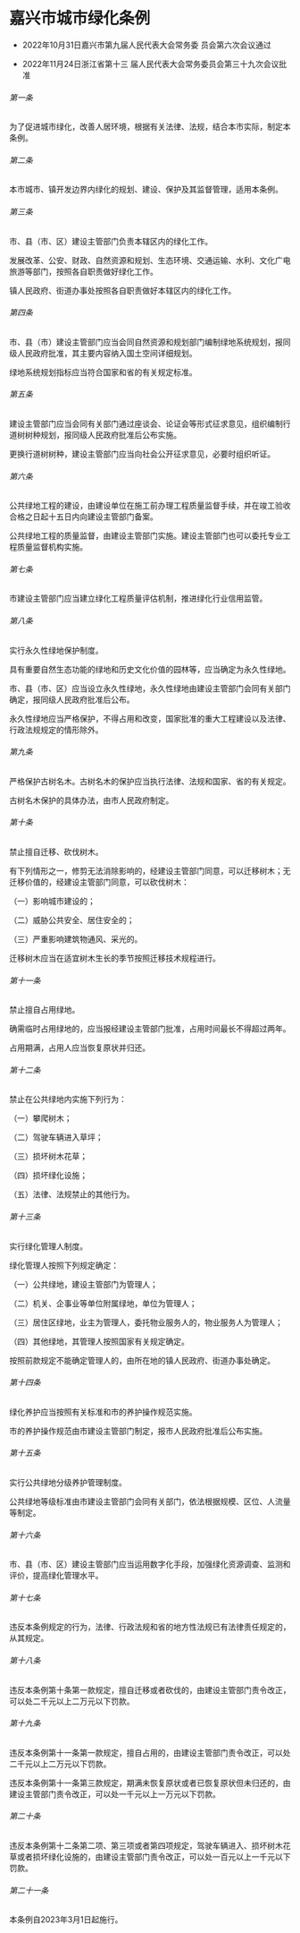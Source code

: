 # 嘉兴市城市绿化条例

- 2022年10月31日嘉兴市第九届人民代表大会常务委
  员会第六次会议通过

- 2022年11月24日浙江省第十三
  届人民代表大会常务委员会第三十九次会议批准

<!-- INFO END -->

###### 第一条

为了促进城市绿化，改善人居环境，根据有关法律、法规，结合本市实际，制定本条例。

###### 第二条

本市城市、镇开发边界内绿化的规划、建设、保护及其监督管理，适用本条例。

###### 第三条

市、县（市、区）建设主管部门负责本辖区内的绿化工作。

发展改革、公安、财政、自然资源和规划、生态环境、交通运输、水利、文化广电旅游等部门，按照各自职责做好绿化工作。

镇人民政府、街道办事处按照各自职责做好本辖区内的绿化工作。

###### 第四条

市、县（市）建设主管部门应当会同自然资源和规划部门编制绿地系统规划，报同级人民政府批准，其主要内容纳入国土空间详细规划。

绿地系统规划指标应当符合国家和省的有关规定标准。

###### 第五条

建设主管部门应当会同有关部门通过座谈会、论证会等形式征求意见，组织编制行道树树种规划，报同级人民政府批准后公布实施。

更换行道树树种，建设主管部门应当向社会公开征求意见，必要时组织听证。

###### 第六条

公共绿地工程的建设，由建设单位在施工前办理工程质量监督手续，并在竣工验收合格之日起十五日内向建设主管部门备案。

公共绿地工程的质量监督，由建设主管部门实施。建设主管部门也可以委托专业工程质量监督机构实施。

###### 第七条

市建设主管部门应当建立绿化工程质量评估机制，推进绿化行业信用监管。

###### 第八条

实行永久性绿地保护制度。

具有重要自然生态功能的绿地和历史文化价值的园林等，应当确定为永久性绿地。

市、县（市、区）应当设立永久性绿地，永久性绿地由建设主管部门会同有关部门确定，报同级人民政府批准后公布。

永久性绿地应当严格保护，不得占用和改变，国家批准的重大工程建设以及法律、行政法规规定的情形除外。

###### 第九条

严格保护古树名木。古树名木的保护应当执行法律、法规和国家、省的有关规定。

古树名木保护的具体办法，由市人民政府制定。

###### 第十条

禁止擅自迁移、砍伐树木。

有下列情形之一，修剪无法消除影响的，经建设主管部门同意，可以迁移树木；无迁移价值的，经建设主管部门同意，可以砍伐树木：

（一）影响城市建设的；

（二）威胁公共安全、居住安全的；

（三）严重影响建筑物通风、采光的。

迁移树木应当在适宜树木生长的季节按照迁移技术规程进行。

###### 第十一条

禁止擅自占用绿地。

确需临时占用绿地的，应当报经建设主管部门批准，占用时间最长不得超过两年。

占用期满，占用人应当恢复原状并归还。

###### 第十二条

禁止在公共绿地内实施下列行为：

（一）攀爬树木；

（二）驾驶车辆进入草坪；

（三）损坏树木花草；

（四）损坏绿化设施；

（五）法律、法规禁止的其他行为。

###### 第十三条

实行绿化管理人制度。

绿化管理人按照下列规定确定：

（一）公共绿地，建设主管部门为管理人；

（二）机关、企事业等单位附属绿地，单位为管理人；

（三）居住区绿地，业主为管理人，委托物业服务人的，物业服务人为管理人；

（四）其他绿地，其管理人按照国家有关规定确定。

按照前款规定不能确定管理人的，由所在地的镇人民政府、街道办事处确定。

###### 第十四条

绿化养护应当按照有关标准和市的养护操作规范实施。

市的养护操作规范由市建设主管部门制定，报市人民政府批准后公布实施。

###### 第十五条

实行公共绿地分级养护管理制度。

公共绿地等级标准由市建设主管部门会同有关部门，依法根据规模、区位、人流量等制定。

###### 第十六条

市、县（市、区）建设主管部门应当运用数字化手段，加强绿化资源调查、监测和评价，提高绿化管理水平。

###### 第十七条

违反本条例规定的行为，法律、行政法规和省的地方性法规已有法律责任规定的，从其规定。

###### 第十八条

违反本条例第十条第一款规定，擅自迁移或者砍伐的，由建设主管部门责令改正，可以处二千元以上二万元以下罚款。

###### 第十九条

违反本条例第十一条第一款规定，擅自占用的，由建设主管部门责令改正，可以处二千元以上二万元以下罚款。

违反本条例第十一条第三款规定，期满未恢复原状或者已恢复原状但未归还的，由建设主管部门责令改正，可以处一千元以上一万元以下罚款。

###### 第二十条

违反本条例第十二条第二项、第三项或者第四项规定，驾驶车辆进入、损坏树木花草或者损坏绿化设施的，由建设主管部门责令改正，可以处一百元以上一千元以下罚款。

###### 第二十一条

本条例自2023年3月1日起施行。
